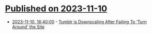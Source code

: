 # [Published on 2023-11-10](index.md)

* [2023-11-10, 16:40:00](https://tech.slashdot.org/story/23/11/10/1326248/tumblr-is-downscaling-after-failing-to-turn-around-the-site?utm_source=rss1.0mainlinkanon&utm_medium=feed) - [Tumblr is Downscaling After Failing To 'Turn Around' the Site](https://tech.slashdot.org/story/23/11/10/1326248/tumblr-is-downscaling-after-failing-to-turn-around-the-site?utm_source=rss1.0mainlinkanon&utm_medium=feed)
